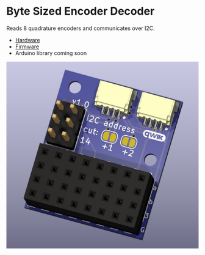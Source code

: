 # Byte Sized Encoder Decoder

Reads 8 quadrature encoders and communicates over I2C.

* [Hardware](https://github.com/RCMgames/BSCD/tree/main/hardware)
* [Firmware](https://github.com/RCMgames/BSCD/tree/main/firmware)
* Arduino library coming soon

![cad render](https://github.com/RCMgames/BSCD/blob/e5e761275d6937ced29332824f1e0d8da6625a7c/hardware/CAD%20renders/render%201.jpg)

